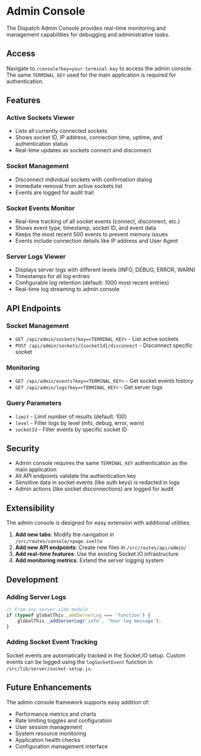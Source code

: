 # Admin Console

The Dispatch Admin Console provides real-time monitoring and management capabilities for debugging and administrative tasks.

## Access

Navigate to `/console?key=your-terminal-key` to access the admin console. The same `TERMINAL_KEY` used for the main application is required for authentication.

## Features

### Active Sockets Viewer

- Lists all currently connected sockets
- Shows socket ID, IP address, connection time, uptime, and authentication status
- Real-time updates as sockets connect and disconnect

### Socket Management

- Disconnect individual sockets with confirmation dialog
- Immediate removal from active sockets list
- Events are logged for audit trail

### Socket Events Monitor

- Real-time tracking of all socket events (connect, disconnect, etc.)
- Shows event type, timestamp, socket ID, and event data
- Keeps the most recent 500 events to prevent memory issues
- Events include connection details like IP address and User Agent

### Server Logs Viewer

- Displays server logs with different levels (INFO, DEBUG, ERROR, WARN)
- Timestamps for all log entries
- Configurable log retention (default: 1000 most recent entries)
- Real-time log streaming to admin console

## API Endpoints

### Socket Management

- `GET /api/admin/sockets?key=<TERMINAL_KEY>` - List active sockets
- `POST /api/admin/sockets/{socketId}/disconnect` - Disconnect specific socket

### Monitoring

- `GET /api/admin/events?key=<TERMINAL_KEY>` - Get socket events history
- `GET /api/admin/logs?key=<TERMINAL_KEY>` - Get server logs

### Query Parameters

- `limit` - Limit number of results (default: 100)
- `level` - Filter logs by level (info, debug, error, warn)
- `socketId` - Filter events by specific socket ID

## Security

- Admin console requires the same `TERMINAL_KEY` authentication as the main application
- All API endpoints validate the authentication key
- Sensitive data in socket events (like auth keys) is redacted in logs
- Admin actions (like socket disconnections) are logged for audit

## Extensibility

The admin console is designed for easy extension with additional utilities:

1. **Add new tabs**: Modify the navigation in `/src/routes/console/+page.svelte`
2. **Add new API endpoints**: Create new files in `/src/routes/api/admin/`
3. **Add real-time features**: Use the existing Socket.IO infrastructure
4. **Add monitoring metrics**: Extend the server logging system

## Development

### Adding Server Logs

```javascript
// From any server-side module
if (typeof globalThis._addServerLog === 'function') {
	globalThis._addServerLog('info', 'Your log message');
}
```

### Adding Socket Event Tracking

Socket events are automatically tracked in the Socket.IO setup. Custom events can be logged using the `logSocketEvent` function in `/src/lib/server/socket-setup.js`.

## Future Enhancements

The admin console framework supports easy addition of:

- Performance metrics and charts
- Rate limiting toggles and configuration
- User session management
- System resource monitoring
- Application health checks
- Configuration management interface
